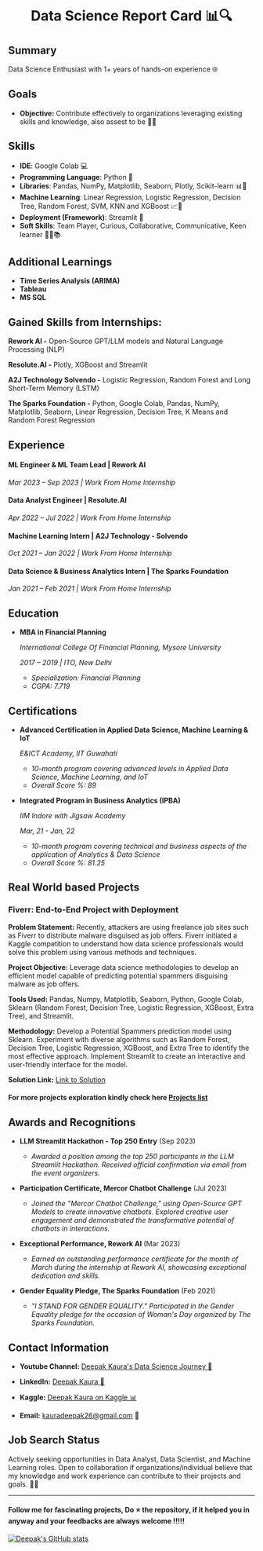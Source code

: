   # <h1 align="center"> Data Science Report Card 📊🔍</h1>

## Summary
Data Science Enthusiast with 1+ years of hands-on experience 🌐

## Goals
* **Objective:** Contribute effectively to organizations leveraging existing skills and knowledge, also assest to be 💼🤝

## **Skills**

- **IDE**: Google Colab 💻
- **Programming Language**: Python 🐍
- **Libraries**: Pandas, NumPy, Matplotlib, Seaborn, Plotly, Scikit-learn 📊🔮
- **Machine Learning**: Linear Regression, Logistic Regression, Decision Tree, Random Forest, SVM, KNN and XGBoost 📈🌲
- **Deployment (Framework)**: Streamlit 🚀
- **Soft Skills**: Team Player, Curious, Collaborative, Communicative, Keen learner 🤝💬📚

## **Additional Learnings**

- **Time Series Analysis (ARIMA)**
- **Tableau**
- **MS SQL**

## **Gained Skills from Internships:**

**Rework AI -** Open-Source GPT/LLM models and Natural Language Processing (NLP)

 **Resolute.AI -** Plotly, XGBoost and Streamlit

 **A2J Technology Solvendo -**
Logistic Regression, Random Forest and Long Short-Term Memory (LSTM)

 **The Sparks Foundation -**
Python, Google Colab, Pandas, NumPy, Matplotlib, Seaborn, Linear Regression, Decision Tree, K Means and Random Forest Regression

## **Experience**

#### **ML Engineer & ML Team Lead | Rework AI**

*Mar 2023 – Sep 2023 | Work From Home Internship*


#### **Data Analyst Engineer | Resolute.AI**

*Apr 2022 – Jul 2022 | Work From Home Internship*


#### **Machine Learning Intern | A2J Technology - Solvendo**

*Oct 2021 – Jan 2022 | Work From Home Internship*


#### **Data Science & Business Analytics Intern | The Sparks Foundation**

*Jan 2021 – Feb 2021 | Work From Home Internship*


## **Education**

- **MBA in Financial Planning**
  
  *International College Of Financial Planning, Mysore University*
  
  *2017 – 2019 | ITO, New Delhi*
  - *Specialization: Financial Planning*
  - *CGPA: 7.719*

## **Certifications**

- **Advanced Certification in Applied Data Science, Machine Learning & IoT**
  
  *E&ICT Academy, IIT Guwahati*
  - *10-month program covering advanced levels in Applied Data Science, Machine Learning, and IoT*
  - *Overall Score %: 89*

- **Integrated Program in Business Analytics (IPBA)**
 
  *IIM Indore with Jigsaw Academy*
  
  *Mar, 21 - Jan, 22*
  - *10-month program covering technical and business aspects of the application of Analytics & Data Science*
  - *Overall Score %: 81.25*

## Real World based Projects

### **Fiverr: End-to-End Project with Deployment**

**Problem Statement:**
Recently, attackers are using freelance job sites such as Fiverr to distribute malware disguised as job offers. Fiverr initiated a Kaggle competition to understand how data science professionals would solve this problem using various methods and techniques.

**Project Objective:**
Leverage data science methodologies to develop an efficient model capable of predicting potential spammers disguising malware as job offers.

**Tools Used:**
Pandas, Numpy, Matplotlib, Seaborn, Python, Google Colab, Sklearn (Random Forest, Decision Tree, Logistic Regression, XGBoost, Extra Tree), and Streamlit.

**Methodology:**
Develop a Potential Spammers prediction model using Sklearn. Experiment with diverse algorithms such as Random Forest, Decision Tree, Logistic Regression, XGBoost, and Extra Tree to identify the most effective approach. Implement Streamlit to create an interactive and user-friendly interface for the model.

**Solution Link:** [Link to Solution](https://www.kaggle.com/code/deepakkaura/fiverr-end-to-end-project-includes-deployment)

#### For more projects exploration kindly check here [Projects list](https://github.com/deepak7642/Unique-and-Real-World-based-Projects)

## **Awards and Recognitions**

- **LLM Streamlit Hackathon - Top 250 Entry**
  (Sep 2023)
  - *Awarded a position among the top 250 participants in the LLM Streamlit Hackathon. Received official confirmation via email from the event organizers.*

- **Participation Certificate, Mercor Chatbot Challenge**
  (Jul 2023)
  - *Joined the "Mercor Chatbot Challenge," using Open-Source GPT Models to create innovative chatbots. Explored creative user engagement and demonstrated the transformative potential of chatbots in interactions.*

- **Exceptional Performance, Rework AI**
  (Mar 2023)
  - *Earned an outstanding performance certificate for the month of March during the internship at Rework AI, showcasing exceptional dedication and skills.*

- **Gender Equality Pledge, The Sparks Foundation**
  (Feb 2021)
  - *"I STAND FOR GENDER EQUALITY." Participated in the Gender Equality pledge for the occasion of Woman's Day organized by The Sparks Foundation.*

## Contact Information

* **Youtube Channel:** [Deepak Kaura's Data Science Journey 🎥](https://www.youtube.com/channel/UCgIenOB7b3aEuo4e6Nv8BZQ)

* **LinkedIn:** [Deepak Kaura 🔗](www.linkedin.com/in/deepak-kaura-66a903162)

* **Kaggle:** [Deepak Kaura on Kaggle 📊](https://www.kaggle.com/deepakkaura)

* **Email:** kauradeepak26@gmail.com 📧

## Job Search Status
Actively seeking opportunities in Data Analyst, Data Scientist, and Machine Learning roles. Open to collaboration if organizations/individual believe that my knowledge and work experience can contribute to their projects and goals. 🤝💼

---
  
  #### Follow me for fascinating projects, Do ⭐ the repository, if it helped you in anyway and your feedbacks are always welcome !!!!!
  
  
  [![Deepak's GitHub stats](https://github-readme-stats.vercel.app/api?username=deepak7642)](https://github.com/deepak7642/github-readme-stats)

<!---
deepak7642/deepak7642 is a ✨ special ✨ repository because its `README.md` (this file) appears on your GitHub profile.
You can click the Preview link to take a look at your changes.
--->
